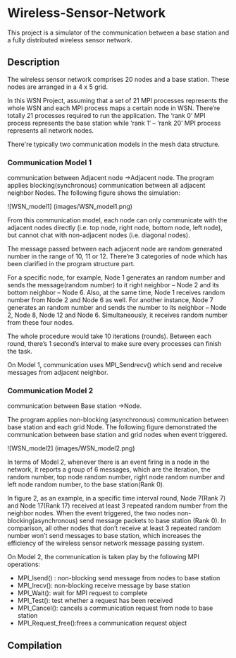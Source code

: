 # Wireless-Sensor-Network
This project is a simulator of the communication between a base station and a fully distributed wireless sensor network.

## Description
The wireless sensor network comprises 20 nodes and a base station. These nodes are arranged in a 4 x 5 grid.

In this WSN Project, assuming that a set of 21 MPI processes represents the whole WSN and each MPI process maps a certain node in WSN. There’re totally 21 processes required to run the application.
The ‘rank 0’ MPI process represents the base station while ‘rank 1’ – ‘rank 20’ MPI process represents all network nodes.

There're typically two communication models in the mesh data structure.
### Communication Model 1
communication between Adjacent node →Adjacent node.
The program applies blocking(synchronous) communication between all adjacent neighbor Nodes. The following figure shows the simulation:

![WSN_model1] (images/WSN_model1.png)

From this communication model, each node can only communicate with the adjacent nodes directly (i.e. top node, right node, bottom node, left node), but cannot chat with non-adjacent nodes (i.e. diagonal nodes).

The message passed between each adjacent node are random generated number in the range of 10, 11 or 12. There’re 3 categories of node which has been clarified in the program structure part.

For a specific node, for example, Node 1 generates an random number and sends the message(random number) to it right neighbor – Node 2 and its bottom neighbor – Node 6. Also, at the same time, Node 1 receives random number from Node 2 and Node 6 as well. For another instance, Node 7 generates an random number and sends the number to its neighbor – Node 2, Node 8, Node 12 and Node 6. Simultaneously, it receives random number from these four nodes.

The whole procedure would take 10 iterations (rounds). Between each round, there’s 1 second’s interval to make sure every processes can finish the task.

On Model 1, communication uses MPI_Sendrecv() which send and receive messages from adjacent neighbor.


### Communication Model 2
communication between Base station →Node.

The program applies non-blocking (asynchronous) communication between base station and each grid Node. The following figure demonstrated the communication between base station and grid nodes when event triggered.

![WSN_model2] (images/WSN_model2.png)

In terms of Model 2, whenever there is an event firing in a node in the network, it reports a group of 6 messages, which are the iteration, the random number, top node random number, right node random number and left node random number, to the base station(Rank 0).

In figure 2, as an example, in a specific time interval round, Node 7(Rank 7) and Node 17(Rank 17) received at least 3 repeated random number from the neighbor nodes. When the event triggered, the two nodes non- blocking(asynchronous) send message packets to base station (Rank 0). In comparison, all other nodes that don’t receive at least 3 repeated random number won’t send messages to base station, which increases the efficiency of the wireless sensor network message passing system.

On Model 2, the communication is taken play by the following MPI operations:
- MPI_Isend() : non-blocking send message from nodes to base station
- MPI_Irecv(): non-blocking receive message by base station
- MPI_Wait(): wait for MPI request to complete
- MPI_Test(): test whether a request has been received
- MPI_Cancel(): cancels a communication request from node to base station
- MPI_Request_free():frees a communication request object


## Compilation















